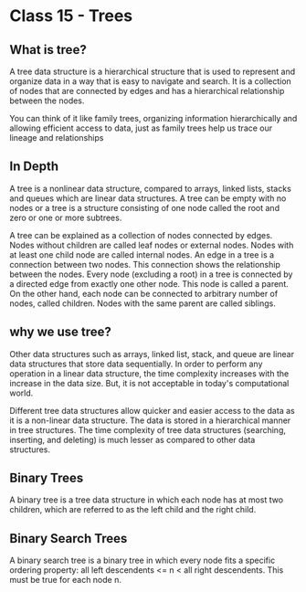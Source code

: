 # Class 15 - Trees

## What is tree?

A tree data structure is a hierarchical structure that is used to represent and organize data in a way that is easy to navigate and search. It is a collection of nodes that are connected by edges and has a hierarchical relationship between the nodes.

You can think of it like family trees, organizing information hierarchically and allowing efficient access to data, just as family trees help us trace our lineage and relationships

## In Depth

A tree is a nonlinear data structure, compared to arrays, linked lists, stacks and queues which are linear data structures. A tree can be empty with no nodes or a tree is a structure consisting of one node called the root and zero or one or more subtrees.

A tree can be explained as a collection of nodes connected by edges. Nodes without children are called leaf nodes or external nodes. Nodes with at least one child node are called internal nodes. An edge in a tree is a connection between two nodes. This connection shows the relationship between the nodes. Every node (excluding a root) in a tree is connected by a directed edge from exactly one other node. This node is called a parent. On the other hand, each node can be connected to arbitrary number of nodes, called children. Nodes with the same parent are called siblings.

## why we use tree?

Other data structures such as arrays, linked list, stack, and queue are linear data structures that store data sequentially. In order to perform any operation in a linear data structure, the time complexity increases with the increase in the data size. But, it is not acceptable in today's computational world.

Different tree data structures allow quicker and easier access to the data as it is a non-linear data structure. The data is stored in a hierarchical manner in tree structures. The time complexity of tree data structures (searching, inserting, and deleting) is much lesser as compared to other data structures.

## Binary Trees

A binary tree is a tree data structure in which each node has at most two children, which are referred to as the left child and the right child.

## Binary Search Trees

A binary search tree is a binary tree in which every node fits a specific ordering property: all left descendents <= n < all right descendents. This must be true for each node n.